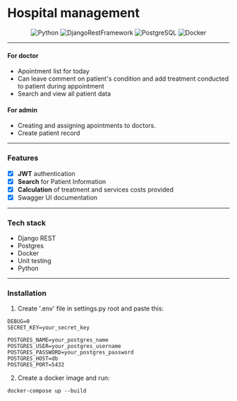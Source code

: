 # Hospital management
<div align='center'>
 
![Python](https://img.shields.io/badge/-Python-3776AB?logo=python&logoColor=white&style=flat-square)
![DjangoRestFramework](https://img.shields.io/badge/-Django%20Rest%20-880808?logo=django&logoColor=white&style=flat-square)
![PostgreSQL](https://img.shields.io/badge/-PostgreSQL-3776AB?logo=postgresql&logoColor=white&style=flat-square)
![Docker](https://img.shields.io/badge/-Docker-2496ED?logo=docker&logoColor=white&style=flat-square) </div>

 _ _ _ _ _ _ _ _ _ _ _

#### For doctor
* Apointment list for today
* Can leave comment on patient's condition and add treatment conducted to patient during appointment
* Search and view all patient data

#### For admin
* Creating and assigning apointments to doctors.
* Create patient record

_ _ _ _ _ _ _ _ _ _ _ 
### Features
- [x] **JWT** authentication
- [x] **Search** for Patient Information
- [x] **Calculation** of treatment and services costs provided
- [x] Swagger UI documentation 

_ _ _ _ _ _ _ _ _ _ _

### Tech stack
* Django REST
* Postgres
* Docker
* Unit testing
* Python

_ _ _ _ _ _ _ _ _ _ _

### Installation

1. Create '.env' file in settings.py root and paste this:

 ```
DEBUG=0
SECRET_KEY=your_secret_key

POSTGRES_NAME=your_postgres_name
POSTGRES_USER=your_postgres_username
POSTGRES_PASSWORD=your_postgres_password
POSTGRES_HOST=db
POSTGRES_PORT=5432
   ```
2. Create a docker image and run:

```
docker-compose up --build
```
